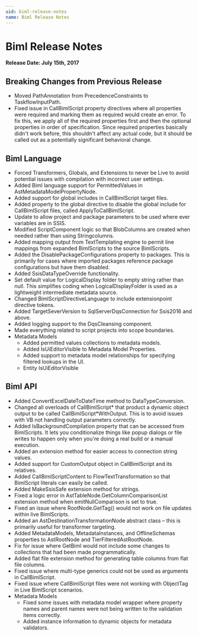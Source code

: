 ```yaml
---
uid: biml-release-notes
name: Biml Release Notes
---
```

# Biml Release Notes

**Release Date: July 15th, 2017**

## Breaking Changes from Previous Release

- Moved PathAnnotation from PrecedenceConstraints to TaskflowInputPath.
- Fixed issue in CallBimlScript property directives where all properties were required and marking them as required would create an error. To fix this, we apply all of the required properties first and then the optional properties in order of specification. Since required properties basically didn't work before, this shouldn't affect any actual code, but it should be called out as a potentially significant behavioral change.

## Biml Language

- Forced Transformers, Globals, and Extensions to never be Live to avoid potential issues with compilation with incorrect user settings.
- Added Biml language support for PermittedValues in AstMetadataModelPropertyNode.
- Added support for global includes in CallBimlScript target files.
- Added property to the global directive to disable the global include for CallBimlScript files, called ApplyToCallBimlScript.
- Update to allow project and package parameters to be used where ever variables are in SSIS.
- Modified ScriptComponent logic so that BlobColumns are created when needed rather than using Stringcolumns.
- Added mapping output from TextTemplating engine to permit line mappings from expanded BimlScripts to the source BimlScripts.
- Added the DisablePackageConfigurations property to packages. This is primarily for cases where imported packages reference package configurations but have them disabled.
- Added SsisDataTypeOverride functionality.
- Set default value for LogicalDisplay folder to empty string rather than null. This simplifies coding when LogicalDisplayFolder is used as a lightweight intermediate metadata source.
- Changed BimlScriptDirectiveLanguage to include extensionpoint directive tokens.
- Added TargetSeverVersion to SqlServerDqsConnection for Ssis2016 and above.
- Added logging support to the DqsCleansing component.
- Made everything related to script projects into scope boundaries.
- Metadata Models
  - Added permitted values collections to metadata models.
  - Added IsUiEditorVisible to Metadata Model Properties.
  - Added support to metadata model relationships for specifying filtered lookups in the UI.
  - Entity IsUiEditorVisible

## Biml API

- Added ConvertExcelDateToDateTime method to DataTypeConversion.
- Changed all overloads of CallBimlScript* that product a dynamic object output to be called CallBimlScript*WithOutput. This is to avoid issues with VB not handling output parameters correctly.
- Added IsBackgroundCompilation property that can be accessed from BimlScripts. It lets you conditionalize things like popup dialogs or file writes to happen only when you're doing a real build or a manual execution.
- Added an extension method for easier access to connection string values.
- Added support for CustomOutput object in CallBimlScript and its relatives.
- Added CallBimlScriptContent to FlowTextTransformation so that BimlScript literals can easily be called.
- Added MakeSsisSafe extension method for strings.
- Fixed a logic error in AstTableNode.GetColumnComparisonList extension method when emitNullComparison is set to true.
- Fixed an issue where RootNode.GetTag() would not work on file updates within live BimlScripts.
- Added an AstDestinationTransformationNode abstract class – this is primarily useful for transformer targeting.
- Added MetadataModels, MetadataInstances, and OfflineSchemas properties to AstRootNode and TierFilteredAstRootNode.
- Fix for issue where GetBiml would not include some changes to collections that had been made programmatically.
- Added flat file extension method for generating table columns from flat file columns.
- Fixed issue where multi-type generics could not be used as arguments in CallBimlScript.
- Fixed issue where CallBimlScript files were not working with ObjectTag in Live BimlScript scenarios.
- Metadata Models
  - Fixed some issues with metadata model wrapper where property names and parent names were not being written to the validation items correctly.
  - Added instance information to dynamic objects for metadata validators.
  